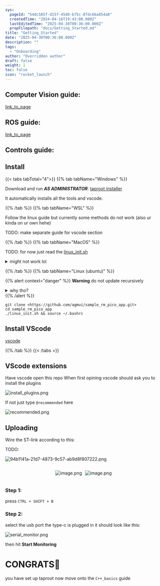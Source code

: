 ```yaml
---
sys:
  pageId: "54dc585f-d15f-45d0-b75c-8fdc66a854a8"
  createdTime: "2024-04-16T19:43:00.000Z"
  lastEditedTime: "2025-04-30T00:36:00.000Z"
  propFilepath: "docs/Getting_Started.md"
title: "Getting_Started"
date: "2025-04-30T00:36:00.000Z"
description: ""
tags:
  - "Onboarding"
author: "Overridden author"
draft: false
weight: 1
toc: false
icon: "rocket_launch"
---
```


## Computer Vision guide:

[link_to_page](86d45bc0-388b-4d26-8848-44f255f73d0e)

## ROS guide:

[link_to_page](3c76c1de-ec8f-46d6-8b0a-294005edc2d5)

## Controls guide:

## Install

{{< tabs tabTotal="4">}}
{{% tab tabName="Windows" %}}

Download and run _**AS ADMINISTRATOR**_: [taproot installer](https://github.com/Thornbots/TeachingFreshies/releases/tag/1.0)

It automatically installs all the tools and vscode.

{{% /tab %}}
{{% tab tabName="WSL" %}}

Follow the linux guide but currently some methods do not work (also ur kinda on ur own hehe)

TODO: make separate guide for vscode section

{{% /tab %}}
{{% tab tabName="MacOS" %}}

TODO: for now just read the [linux_init.sh](https://github.com/agmui/sample_rm_pico_app/blob/main/linux_init.sh)

<details>
<summary>might not work lol</summary>

`brew install libusb pkg-config`

Next install: [vscode](https://code.visualstudio.com/Download)

</details>

{{% /tab %}}
{{% tab tabName="Linux (ubuntu)" %}}

{{% alert context="danger" %}}
**Warning** do not update recursively
<details>
<summary>why tho?</summary>
There are some submodules that may go on for a while (like tinyusb) and I highly
recommend you don't need to get them.
If you want to see what submodules I update just look in `linux_init.sh`
</details>
{{% /alert %}}

```shell
git clone <https://github.com/agmui/sample_rm_pico_app.git>
cd sample_rm_pico_app
./linux_init.sh && source ~/.bashrc
```

## Install VScode

[vscode](https://code.visualstudio.com/Download)

{{% /tab %}}
{{< /tabs >}}

## VScode extensions

Have vscode open this repo
When first opining vscode should ask you to install the plugins

![install_plugins.png](https://prod-files-secure.s3.us-west-2.amazonaws.com/d518164a-d88e-44d1-a4ee-3adb3bd8bce0/89bd30f0-1825-4e77-867b-0a41ce370880/install_plugins.png?X-Amz-Algorithm=AWS4-HMAC-SHA256&X-Amz-Content-Sha256=UNSIGNED-PAYLOAD&X-Amz-Credential=ASIAZI2LB4662UYEHPJR%2F20250606%2Fus-west-2%2Fs3%2Faws4_request&X-Amz-Date=20250606T201007Z&X-Amz-Expires=3600&X-Amz-Security-Token=IQoJb3JpZ2luX2VjEIz%2F%2F%2F%2F%2F%2F%2F%2F%2F%2FwEaCXVzLXdlc3QtMiJHMEUCIQCIxTimPWpJMwpMiatQoN9XxpNK2EnCCxtXGl0qQsZuDQIgf8auYbTEnmV%2B7GR5TbTwHvYwW4l9yalJ5Lx52wIGhLIq%2FwMIZRAAGgw2Mzc0MjMxODM4MDUiDB3cjunyn%2FG%2FuGDfHCrcAw2B%2FiVVQkJ4j6oS64%2FHL9ura1uAOQr5kt1ZgKUTpWrGt5D5Fds%2BBkaqfw2rZjqkrHa3TKKqlX8anmg23DgxeblxwdCHi1aqPNj%2BWky6G1QreGF5KrdOY24QvRkDRQCoRPhlviSNmjHIuqRfRgfNk1zDqGBDJbkaSuG76uSZL%2BeIaYxK1KunZPyByE9btfbQqvLXpPbhENPgOOGTvoinZFXtAaM7memo3uSB1jxoE%2Bf7pkCHCrSGZNYUjNJQC68b153%2FBfUYMWC3nELH%2Fo771mAmhpJ6VW7xghb1Glo8v%2FFjVgrwcp3h1Z5mdifugxBvVeXhbPErFJbUSru0TnCQFx0mm13ptaGFA829%2FypLvC7JXhSOLYfpECP%2F1Ms15rmNvt%2FVUzlQdLdc4%2F6Py0fBptS0U3yvexdEprRVpfd0xko%2FWfQObTOrtVxSnt3I%2FoLIslnJ1gZYFygagVZIltwZJJGt8cPc362thTcL%2FbViSBia0Y1UnIPTRLAvoYjhkbCbF2hDeeIhNaoSNKz8oNWeNkIp0ERMob5g5oWfdN%2FoigmZZVz92UEitA1Ttp3I1ptklwabQngoIYoMaAjx4H5Ag9G9oYhKN8pxjXyN3ytnHcFJE9Z1uK0ze8Zp2ia2MJiSjcIGOqUBQE%2FQ8pQUJjDDJMzZtOtTiNtSYGs1pMZvwPPg4VVHJiKbfej2JXshRNCnGnpfkm4f9kcFDGMxnj9Bp47llmr6NSYfJ8jPNbDogSn6alaOOilnFSBrdlaUO3rChP87F9M0cjpHGD4mBHr3WayanbgEag85c%2B0vAAjDOpfPdo6o8J3DAU7PncQeXAlzZe9kk3C0wRBStR4%2B%2BWsErFyHHJdWWZYLcGvB&X-Amz-Signature=cfcf8dfc94424e6d775be03c2fcd70c5b929a920255176e195f41f5cec8a14c4&X-Amz-SignedHeaders=host&x-id=GetObject)

If not just type `@recommended` here  

![recommended.png](https://prod-files-secure.s3.us-west-2.amazonaws.com/d518164a-d88e-44d1-a4ee-3adb3bd8bce0/61e661e9-5d85-4dfc-be0d-8d2097a5e793/recommended.png?X-Amz-Algorithm=AWS4-HMAC-SHA256&X-Amz-Content-Sha256=UNSIGNED-PAYLOAD&X-Amz-Credential=ASIAZI2LB4662UYEHPJR%2F20250606%2Fus-west-2%2Fs3%2Faws4_request&X-Amz-Date=20250606T201007Z&X-Amz-Expires=3600&X-Amz-Security-Token=IQoJb3JpZ2luX2VjEIz%2F%2F%2F%2F%2F%2F%2F%2F%2F%2FwEaCXVzLXdlc3QtMiJHMEUCIQCIxTimPWpJMwpMiatQoN9XxpNK2EnCCxtXGl0qQsZuDQIgf8auYbTEnmV%2B7GR5TbTwHvYwW4l9yalJ5Lx52wIGhLIq%2FwMIZRAAGgw2Mzc0MjMxODM4MDUiDB3cjunyn%2FG%2FuGDfHCrcAw2B%2FiVVQkJ4j6oS64%2FHL9ura1uAOQr5kt1ZgKUTpWrGt5D5Fds%2BBkaqfw2rZjqkrHa3TKKqlX8anmg23DgxeblxwdCHi1aqPNj%2BWky6G1QreGF5KrdOY24QvRkDRQCoRPhlviSNmjHIuqRfRgfNk1zDqGBDJbkaSuG76uSZL%2BeIaYxK1KunZPyByE9btfbQqvLXpPbhENPgOOGTvoinZFXtAaM7memo3uSB1jxoE%2Bf7pkCHCrSGZNYUjNJQC68b153%2FBfUYMWC3nELH%2Fo771mAmhpJ6VW7xghb1Glo8v%2FFjVgrwcp3h1Z5mdifugxBvVeXhbPErFJbUSru0TnCQFx0mm13ptaGFA829%2FypLvC7JXhSOLYfpECP%2F1Ms15rmNvt%2FVUzlQdLdc4%2F6Py0fBptS0U3yvexdEprRVpfd0xko%2FWfQObTOrtVxSnt3I%2FoLIslnJ1gZYFygagVZIltwZJJGt8cPc362thTcL%2FbViSBia0Y1UnIPTRLAvoYjhkbCbF2hDeeIhNaoSNKz8oNWeNkIp0ERMob5g5oWfdN%2FoigmZZVz92UEitA1Ttp3I1ptklwabQngoIYoMaAjx4H5Ag9G9oYhKN8pxjXyN3ytnHcFJE9Z1uK0ze8Zp2ia2MJiSjcIGOqUBQE%2FQ8pQUJjDDJMzZtOtTiNtSYGs1pMZvwPPg4VVHJiKbfej2JXshRNCnGnpfkm4f9kcFDGMxnj9Bp47llmr6NSYfJ8jPNbDogSn6alaOOilnFSBrdlaUO3rChP87F9M0cjpHGD4mBHr3WayanbgEag85c%2B0vAAjDOpfPdo6o8J3DAU7PncQeXAlzZe9kk3C0wRBStR4%2B%2BWsErFyHHJdWWZYLcGvB&X-Amz-Signature=5ce71855398f5780d68b1b7566560f446f0aee738b8dbf6db6dd77d0d99442c2&X-Amz-SignedHeaders=host&x-id=GetObject)

## Uploading

Wire the ST-link according to this:

TODO:

![94b1141a-21d7-4873-9c57-ab9d8f807222.png](https://prod-files-secure.s3.us-west-2.amazonaws.com/d518164a-d88e-44d1-a4ee-3adb3bd8bce0/e5fad17d-ab82-4300-9f4c-505ab4b1202c/94b1141a-21d7-4873-9c57-ab9d8f807222.png?X-Amz-Algorithm=AWS4-HMAC-SHA256&X-Amz-Content-Sha256=UNSIGNED-PAYLOAD&X-Amz-Credential=ASIAZI2LB4662UYEHPJR%2F20250606%2Fus-west-2%2Fs3%2Faws4_request&X-Amz-Date=20250606T201007Z&X-Amz-Expires=3600&X-Amz-Security-Token=IQoJb3JpZ2luX2VjEIz%2F%2F%2F%2F%2F%2F%2F%2F%2F%2FwEaCXVzLXdlc3QtMiJHMEUCIQCIxTimPWpJMwpMiatQoN9XxpNK2EnCCxtXGl0qQsZuDQIgf8auYbTEnmV%2B7GR5TbTwHvYwW4l9yalJ5Lx52wIGhLIq%2FwMIZRAAGgw2Mzc0MjMxODM4MDUiDB3cjunyn%2FG%2FuGDfHCrcAw2B%2FiVVQkJ4j6oS64%2FHL9ura1uAOQr5kt1ZgKUTpWrGt5D5Fds%2BBkaqfw2rZjqkrHa3TKKqlX8anmg23DgxeblxwdCHi1aqPNj%2BWky6G1QreGF5KrdOY24QvRkDRQCoRPhlviSNmjHIuqRfRgfNk1zDqGBDJbkaSuG76uSZL%2BeIaYxK1KunZPyByE9btfbQqvLXpPbhENPgOOGTvoinZFXtAaM7memo3uSB1jxoE%2Bf7pkCHCrSGZNYUjNJQC68b153%2FBfUYMWC3nELH%2Fo771mAmhpJ6VW7xghb1Glo8v%2FFjVgrwcp3h1Z5mdifugxBvVeXhbPErFJbUSru0TnCQFx0mm13ptaGFA829%2FypLvC7JXhSOLYfpECP%2F1Ms15rmNvt%2FVUzlQdLdc4%2F6Py0fBptS0U3yvexdEprRVpfd0xko%2FWfQObTOrtVxSnt3I%2FoLIslnJ1gZYFygagVZIltwZJJGt8cPc362thTcL%2FbViSBia0Y1UnIPTRLAvoYjhkbCbF2hDeeIhNaoSNKz8oNWeNkIp0ERMob5g5oWfdN%2FoigmZZVz92UEitA1Ttp3I1ptklwabQngoIYoMaAjx4H5Ag9G9oYhKN8pxjXyN3ytnHcFJE9Z1uK0ze8Zp2ia2MJiSjcIGOqUBQE%2FQ8pQUJjDDJMzZtOtTiNtSYGs1pMZvwPPg4VVHJiKbfej2JXshRNCnGnpfkm4f9kcFDGMxnj9Bp47llmr6NSYfJ8jPNbDogSn6alaOOilnFSBrdlaUO3rChP87F9M0cjpHGD4mBHr3WayanbgEag85c%2B0vAAjDOpfPdo6o8J3DAU7PncQeXAlzZe9kk3C0wRBStR4%2B%2BWsErFyHHJdWWZYLcGvB&X-Amz-Signature=0d4ee79a05c5514f960aa29854840c997dfd68e2469772fd92294ecfb8ae58bb&X-Amz-SignedHeaders=host&x-id=GetObject)

<div style="display: flex;flex-direction: row; column-gap:10px; max-width: 630px;justify-content: center;">
<div>

![image.png](https://prod-files-secure.s3.us-west-2.amazonaws.com/d518164a-d88e-44d1-a4ee-3adb3bd8bce0/210ecb78-1116-4d7b-b9b7-2292f66fa2c2/image.png?X-Amz-Algorithm=AWS4-HMAC-SHA256&X-Amz-Content-Sha256=UNSIGNED-PAYLOAD&X-Amz-Credential=ASIAZI2LB466RERO6Q4N%2F20250606%2Fus-west-2%2Fs3%2Faws4_request&X-Amz-Date=20250606T201017Z&X-Amz-Expires=3600&X-Amz-Security-Token=IQoJb3JpZ2luX2VjEIz%2F%2F%2F%2F%2F%2F%2F%2F%2F%2FwEaCXVzLXdlc3QtMiJGMEQCIHE3BjIxio4%2FRIDbjgbwvmbFQMIC1WK8TvvX%2BBAD1QBFAiBmoDNlk34HNOydzM%2FffHvwZizogZ9%2F7J5Sn3PMy1f6iyr%2FAwhlEAAaDDYzNzQyMzE4MzgwNSIMcUcy1Hb8M7PYL%2BIgKtwDlqQEHmG0NjyV%2BmxxABvwQ0ncA%2BX6NgvgBeagXhUHc3wX3fjx8%2BRw8BQIsrcmqdHWjJPVna6Jr%2Frkt3kgjuzjbZk39Nn2mJB4qxhzoOoYYj%2F9JkBM8TTyEfTdAXTyAqRrQNBe1OBj3js5S6qNKbFXsF%2BQuUX%2F3N2WHWUqCC%2BHysQ1mSAgAYy7iC9v7C%2Ba9zHFKA9pBkJu%2BIh4BCLhfersc0Okx2%2BZI3UwozUFMS9HPdCEpldDnaKJbZZXNP669tOmsngP4IHLGkxF%2BiUqPvX%2BC10EDqifSLRvY4ywDzHl5JJUMeeW52refCbhFWr6Vi1bPb6FQuJpKTFYzRFPi1q%2BpMMgW%2FWKxo8M33%2FYlxzVh8dmnfzeQ4hnpu7bKhaaBjLOubuL8tdL4xNoOLy0sTzwI18xAKL72PegahTFKUBuWK%2FvivRh5eMl0oYejXMMV4pkcs6FdKNNKzjqJ9tTExDa4NsOBq%2BVBmDfYWpYO9kaP3%2BemJOAfpxxOiukrP3mchu8TslCrvrJ88KciUxc5uFdDudwxn2YQaQL2NZKMQ0gky%2BwV9MTjwBiS2jWrOnTeeL6BVNgTRjhzdjvFxinj%2BaG52WUMGLsNgrK6K0Sh%2FyEA%2FWuIzPO4n7eH3b2qe0wjpKNwgY6pgGcH8hNAIHm73cQFScFAFBEDL8TbJb57MreKdWTyJZ21liTqyoQgrSSb86dgVPRpGzWf0Af36FwQPHdIpy9Y7Xj8G4Ww15ks%2BHGDO%2Fo9zXhLIrxXtDVfNL%2FhAbOAOTOWeT3mwW4bIK%2F3IyJayEfawxcZNqdrjjDetRgJhZO7frlQHuIFz4kPCLW%2BmLfUw76tOurh6jySzC3SmF8ZX%2FJ9WtFSVaqJcg8&X-Amz-Signature=0825147b1e17449daf6d8653a32cd08e3f6aafa1350d43b4a536a56beff98f82&X-Amz-SignedHeaders=host&x-id=GetObject)

</div>
<div>

![image.png](https://prod-files-secure.s3.us-west-2.amazonaws.com/d518164a-d88e-44d1-a4ee-3adb3bd8bce0/33a0fd0f-8ca6-4a86-8e09-26e95ded1fff/image.png?X-Amz-Algorithm=AWS4-HMAC-SHA256&X-Amz-Content-Sha256=UNSIGNED-PAYLOAD&X-Amz-Credential=ASIAZI2LB466YJ5RKGPO%2F20250606%2Fus-west-2%2Fs3%2Faws4_request&X-Amz-Date=20250606T201017Z&X-Amz-Expires=3600&X-Amz-Security-Token=IQoJb3JpZ2luX2VjEIz%2F%2F%2F%2F%2F%2F%2F%2F%2F%2FwEaCXVzLXdlc3QtMiJGMEQCIBFGy7fqwrY5b8C4uv9e1BBdiWp6NRKU6hLCf3f84eIEAiA7sihhecwjPafz5Fhgm1Bn7bCEVZ8lHruRqMOJliP0vCr%2FAwhlEAAaDDYzNzQyMzE4MzgwNSIM845f%2F0ZrHC4qVN%2B8KtwDPVxvtPddMPajKnKvMFuelzwg5lqd85JsLEL5%2FM8dMNDRbcdGk%2FbWffbeSf4HBo14tTDoB0wwU6rfh%2Bfku2nkduaOSLqb6fUSQ%2B01%2FmxSSeEPgJd%2BzVjp01W1Xgy2ssvXiRLllkRF4vt3zWTunOa6rXHdLezL1LQ0qLmqD3Ax8tdNm1IHsIpGt4O7YQoDZFQj4x41FphM7kRzSqkdvTgToedBYCYMMoyx%2B79jQbgoRWsU%2BHY6TF%2F46VMaSDj1g9fHM2ObTwdIyqwmnz0LFGUFxSAJ1l8GGbU5xikjQVb3QS5hkxaMko0gXWKly4noieZtk7PKgjjz0JSAWctFxN3bp5iWGmTvmB7ILm59qyWnfAsp3EfFTghJHt%2FcDlX5uVrgwkAL5NO2uGFtRlOT7eszIUdVmiAJ5Y7%2Bi7%2FH%2FAfRhLfIF5VouRBE1fsBDcrg%2B8GoS7cCV3c9qSsuLX6Ceq8%2FyotKlaAg%2FRrCnAVWpXoC%2Bs8cf6RVO9d7n5PH3OM9Z5YsuEfcYvjh8ioj5PB9PojQedJlK77%2Fb2Lai76Zo%2FCXOB8uT9fiykee0cXUjC9HOi%2BaMVUZT8Bazil4oCUSmg7CC%2B31Dy5SjgneHmAP7WsffSLf97GwC2tSkIlAkFAwpJGNwgY6pgEcD2vjRC5h3d4SuBuRvDokbLDC%2FDOyEl0grfF3lfddU6o8gm4pgpnnnVX8HtLIgPwxq04jSYajk%2BIC2aAYKI3fUYl%2FHtpLoBdf0SdkHp0HCBO6XZcDcQXyMGr99c9Z1ahxQgmFkbzPmxA2lVpE0AICSOrOM46McsTluNTzo%2Fa3ODBg4YMFIkQ4JlWgg%2FhjydwZuDy5FJJ1tSlUZOLK24%2ByF%2FSS6r7C&X-Amz-Signature=327e903cc0afff176a06736e54357c91ae756ab5523fea96f4e7938a2a502745&X-Amz-SignedHeaders=host&x-id=GetObject)

</div>
</div>

### Step 1:

press `CTRL + SHIFT + B`

### Step 2:

select the usb port the type-c is plugged in it should look like this:

![serial_monitor.png](https://prod-files-secure.s3.us-west-2.amazonaws.com/d518164a-d88e-44d1-a4ee-3adb3bd8bce0/f03f4774-05d4-4393-b6a0-d5efb6d315ab/serial_monitor.png?X-Amz-Algorithm=AWS4-HMAC-SHA256&X-Amz-Content-Sha256=UNSIGNED-PAYLOAD&X-Amz-Credential=ASIAZI2LB4662UYEHPJR%2F20250606%2Fus-west-2%2Fs3%2Faws4_request&X-Amz-Date=20250606T201007Z&X-Amz-Expires=3600&X-Amz-Security-Token=IQoJb3JpZ2luX2VjEIz%2F%2F%2F%2F%2F%2F%2F%2F%2F%2FwEaCXVzLXdlc3QtMiJHMEUCIQCIxTimPWpJMwpMiatQoN9XxpNK2EnCCxtXGl0qQsZuDQIgf8auYbTEnmV%2B7GR5TbTwHvYwW4l9yalJ5Lx52wIGhLIq%2FwMIZRAAGgw2Mzc0MjMxODM4MDUiDB3cjunyn%2FG%2FuGDfHCrcAw2B%2FiVVQkJ4j6oS64%2FHL9ura1uAOQr5kt1ZgKUTpWrGt5D5Fds%2BBkaqfw2rZjqkrHa3TKKqlX8anmg23DgxeblxwdCHi1aqPNj%2BWky6G1QreGF5KrdOY24QvRkDRQCoRPhlviSNmjHIuqRfRgfNk1zDqGBDJbkaSuG76uSZL%2BeIaYxK1KunZPyByE9btfbQqvLXpPbhENPgOOGTvoinZFXtAaM7memo3uSB1jxoE%2Bf7pkCHCrSGZNYUjNJQC68b153%2FBfUYMWC3nELH%2Fo771mAmhpJ6VW7xghb1Glo8v%2FFjVgrwcp3h1Z5mdifugxBvVeXhbPErFJbUSru0TnCQFx0mm13ptaGFA829%2FypLvC7JXhSOLYfpECP%2F1Ms15rmNvt%2FVUzlQdLdc4%2F6Py0fBptS0U3yvexdEprRVpfd0xko%2FWfQObTOrtVxSnt3I%2FoLIslnJ1gZYFygagVZIltwZJJGt8cPc362thTcL%2FbViSBia0Y1UnIPTRLAvoYjhkbCbF2hDeeIhNaoSNKz8oNWeNkIp0ERMob5g5oWfdN%2FoigmZZVz92UEitA1Ttp3I1ptklwabQngoIYoMaAjx4H5Ag9G9oYhKN8pxjXyN3ytnHcFJE9Z1uK0ze8Zp2ia2MJiSjcIGOqUBQE%2FQ8pQUJjDDJMzZtOtTiNtSYGs1pMZvwPPg4VVHJiKbfej2JXshRNCnGnpfkm4f9kcFDGMxnj9Bp47llmr6NSYfJ8jPNbDogSn6alaOOilnFSBrdlaUO3rChP87F9M0cjpHGD4mBHr3WayanbgEag85c%2B0vAAjDOpfPdo6o8J3DAU7PncQeXAlzZe9kk3C0wRBStR4%2B%2BWsErFyHHJdWWZYLcGvB&X-Amz-Signature=918d107642d4f9dc36571e467516c08c7cced8ae6947f6e4b696d9e74e39725e&X-Amz-SignedHeaders=host&x-id=GetObject)

then hit **Start Monitoring**

# CONGRATS🎉

you have set up taproot now move onto the `C++_basics` guide
